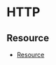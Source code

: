 # HTTP

## Resource

- [Resource](https://medium.freecodecamp.org/how-to-get-https-working-on-your-local-development-environment-in-5-minutes-7af615770eec)
